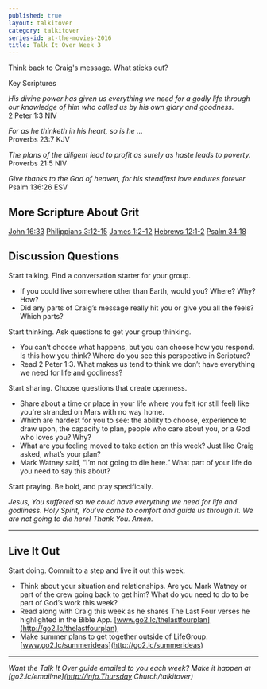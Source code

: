 ```yaml
---
published: true
layout: talkitover
category: talkitover
series-id: at-the-movies-2016
title: Talk It Over Week 3
---
```


<p class="lead">Think back to Craig's message. What sticks out?</p> 

Key Scriptures

_His divine power has given us everything we need for a godly life through our knowledge of him who called us by his own glory and goodness._   
2 Peter 1:3 NIV  

_For as he thinketh in his heart, so is he ..._   
Proverbs 23:7 KJV

_The plans of the diligent lead to profit as surely as haste leads to poverty._   
Proverbs 21:5 NIV

_Give thanks to the God of heaven, for his steadfast love endures forever_  
Psalm 136:26 ESV

## More Scripture About Grit
[John 16:33](https://www.bible.com/bible/111/joh.16.33.niv)
[Philippians 3:12-15](https://www.bible.com/bible/111/phi.3.12-15.niv)
[James 1:2-12](https://www.bible.com/bible/111/jam.1.2-12.niv)
[Hebrews 12:1-2](https://www.bible.com/bible/111/heb.12.1-2.niv)
[Psalm 34:18](https://www.bible.com/bible/111/psa.34.18.niv)

## Discussion Questions
<p class="lead">Start talking. Find a conversation starter for your group.</p> 

*	If you could live somewhere other than Earth, would you? Where? Why? How?
*	Did any parts of Craig’s message really hit you or give you all the feels? Which parts?

<p class="lead">Start thinking. Ask questions to get your group thinking.</p> 

*	You can’t choose what happens, but you can choose how you respond. Is this how you think? Where do you see this perspective in Scripture? 
*	Read 2 Peter 1:3. What makes us tend to think we don’t have everything we need for life and godliness?
 
<p class="lead">Start sharing. Choose questions that create openness.</p> 

* Share about a time or place in your life where you felt (or still feel) like you're stranded on Mars with no way home.
* Which are hardest for you to see: the ability to choose, experience to draw upon, the capacity to plan, people who care about you, or a God who loves you? Why?
* What are you feeling moved to take action on this week? Just like Craig asked, what’s your plan?
* Mark Watney said, “I’m not going to die here.” What part of your life do you need to say this about?

<p class="lead">Start praying. Be bold, and pray specifically.</p> 

_Jesus, You suffered so we could have everything we need for life and godliness. Holy Spirit, You’ve come to comfort and guide us through it. We are not going to die here! Thank You. Amen._

* * *

## Live It Out
<p class="lead">Start doing. Commit to a step and live it out this week.</p>

* Think about your situation and relationships. Are you Mark Watney or part of the crew going back to get him? What do you need to do to be part of God’s work this week?
* Read along with Craig this week as he shares The Last Four verses he highlighted in the Bible App. [www.go2.lc/thelastfourplan](http://go2.lc/thelastfourplan)
* Make summer plans to get together outside of LifeGroup. [www.go2.lc/summerideas](http://go2.lc/summerideas)

* * *

_Want the Talk It Over guide emailed to you each week? Make it happen at [go2.lc/emailme](http://info.Thursday Church/talkitover)_
